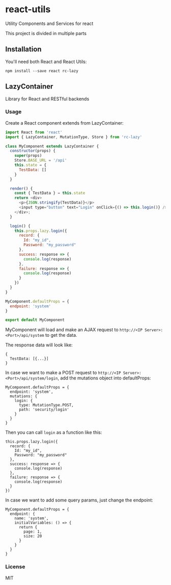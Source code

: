 # react-utils

Utility Components and Services for react

This project is divided in multiple parts



## Installation

You'll need both React and React Utils:

`npm install --save react rc-lazy`


## LazyContainer

Library for React and RESTful backends


### Usage

Create a React component extends from LazyContainer:

```javascript
import React from 'react'
import { LazyContainer, MutationType, Store } from 'rc-lazy'

class MyComponent extends LazyContainer {
  constructor(props) {
    super(props)
    Store.BASE_URL = '/api'
    this.state = {
      TestData: []
    }
  }

  render() {
    const { TestData } = this.state
    return <div>
      <p>{JSON.stringify(TestData)}</p>
      <input type="button" text="Login" onClick={() => this.login()} />
    </div>;
  }

  login() {
    this.props.lazy.login({
      record: {
        Id: "my_id",
        Password: "my_password"
      },
      success: response => {
        console.log(response)
      },
      failure: response => {
        console.log(response)
      }
    })
  }
}

MyComponent.defaultProps = {
  endpoint: 'system'
}

export default MyComponent
```

MyComponent will load and make an AJAX request to ```http://<IP Server>:<Port>/api/system``` to get the data.

The response data will look like:

```
{
  TestData: [{...}]
}
```

In case we want to make a POST request to ```http://<IP Server>:<Port>/api/system/login```, add the mutations object into defaultProps:

```
MyComponent.defaultProps = {
  endpoint: 'system',
  mutations: {
    login: {
      type: MutationType.POST,
      path: 'security/login'
    }
  }
}
```

Then you can call ```login``` as a function like this:

```
this.props.lazy.login({
  record: {
    Id: "my_id",
    Password: "my_password"
  },
  success: response => {
    console.log(response)
  },
  failure: response => {
    console.log(response)
  }
})
```

In case we want to add some query params, just change the endpoint:

```
MyComponent.defaultProps = {
  endpoint: {
    name: 'system',
    initialVariables: () => {
      return {
        page: 1,
        size: 20
      }
    }
  }
}
```

### License

MIT